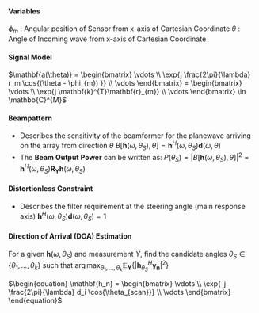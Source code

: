 #### Variables
$\phi_{m}$ : Angular position of Sensor from x-axis of Cartesian Coordinate
$\theta$    : Angle of Incoming wave from x-axis of Cartesian Coordinate

#### Signal Model

$\mathbf{a(\theta)} =  \begin{bmatrix}  \vdots \\  \exp{j \frac{2\pi}{\lambda} r_m \cos{(\theta - \phi_{m}) }} \\  \vdots \end{bmatrix} =  \begin{bmatrix}  \vdots \\  \exp{j \mathbf{k}^{T}\mathbf{r}_{m}} \\  \vdots \end{bmatrix} \in \mathbb{C}^{M}$

#### Beampattern
- Describes the sensitivity of the beamformer for the planewave arriving on the array from direction $\theta$
$B[\mathbf{h}(\omega, \theta_{S}), \theta] = \mathbf{h}^{H}(\omega, \theta_{S}) \mathbf{d}(\omega, \theta)$
- The **Beam Output Power** can be written as:
$P(\theta_{S}) = | B[\mathbf{h}(\omega, \theta_{S}), \theta] |^{2} = \mathbf{h}^{H}(\omega, \theta_{S}) \mathbf{R_{Y}} \mathbf{h}(\omega, \theta_{S})$

#### Distortionless Constraint
- Describes the filter requirement at the steering angle (main response axis)
$\mathbf{h}^{H}(\omega, \theta_{S}) \mathbf{d}(\omega, \theta_{S}) = 1$

#### Direction of Arrival (DOA) Estimation
For a given $\mathbf{h}(\omega, \theta_{S})$ and measurement $Y$, find the candidate angles $\theta_{S} \in \{\theta_{1}, ..., \theta_{k}\}$ such that
$\arg \max_{\theta_{1}, ..., \theta_{k}} \mathbb{E}_{\mathbf{Y}} \{ |\mathbf{h}_{\theta_{S}}^{H} \mathbf{y_n}|^2 \}$

$\begin{equation} \mathbf{h_n} = \begin{bmatrix} \vdots \\ \exp{-j \frac{2\pi}{\lambda} d_i \cos{\theta_{scan}}} \\ \vdots \end{bmatrix} \end{equation}$



